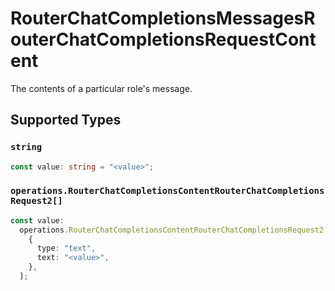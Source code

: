 # RouterChatCompletionsMessagesRouterChatCompletionsRequestContent

The contents of a particular role's message.


## Supported Types

### `string`

```typescript
const value: string = "<value>";
```

### `operations.RouterChatCompletionsContentRouterChatCompletionsRequest2[]`

```typescript
const value:
  operations.RouterChatCompletionsContentRouterChatCompletionsRequest2[] = [
    {
      type: "text",
      text: "<value>",
    },
  ];
```

